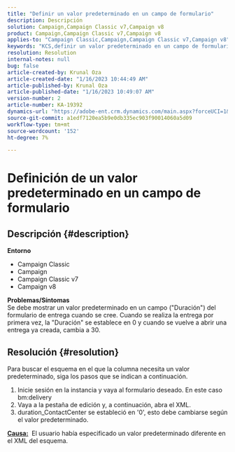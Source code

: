 ```yaml
---
title: "Definir un valor predeterminado en un campo de formulario"
description: Descripción
solution: Campaign,Campaign Classic v7,Campaign v8
product: Campaign,Campaign Classic v7,Campaign v8
applies-to: "Campaign Classic,Campaign,Campaign Classic v7,Campaign v8"
keywords: "KCS,definir un valor predeterminado en un campo de formulario"
resolution: Resolution
internal-notes: null
bug: false
article-created-by: Krunal Oza
article-created-date: "1/16/2023 10:44:49 AM"
article-published-by: Krunal Oza
article-published-date: "1/16/2023 10:49:07 AM"
version-number: 2
article-number: KA-19392
dynamics-url: "https://adobe-ent.crm.dynamics.com/main.aspx?forceUCI=1&pagetype=entityrecord&etn=knowledgearticle&id=51a035cc-8a95-ed11-aad1-6045bd006793"
source-git-commit: a1edf7120ea5b9e0db335ec903f90014060a5d09
workflow-type: tm+mt
source-wordcount: '152'
ht-degree: 7%

---
```


# Definición de un valor predeterminado en un campo de formulario

## Descripción {#description}

<b>Entorno</b>
- Campaign Classic
- Campaign
- Campaign Classic v7
- Campaign v8



<b>Problemas/Síntomas</b><br>Se debe mostrar un valor predeterminado en un campo (&quot;Duración&quot;) del formulario de entrega cuando se cree. Cuando se realiza la entrega por primera vez, la &quot;Duración&quot; se establece en 0 y cuando se vuelve a abrir una entrega ya creada, cambia a 30.

## Resolución {#resolution}


Para buscar el esquema en el que la columna necesita un valor predeterminado, siga los pasos que se indican a continuación.

1. Inicie sesión en la instancia y vaya al formulario deseado. En este caso bm:delivery
2. Vaya a la pestaña de edición y, a continuación, abra el XML.
3. duration_ContactCenter se estableció en &#39;0&#39;, esto debe cambiarse según el valor predeterminado.




<b><u>Causa:</u></b>  El usuario había especificado un valor predeterminado diferente en el XML del esquema.
